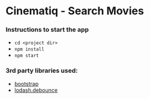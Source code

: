 # Cinematiq - Search Movies

### Instructions to start the app
* `cd <project dir>`
* `npm install`
* `npm start`

### 3rd party libraries used:

* [bootstrap](https://getbootstrap.com)
* [lodash.debounce](https://lodash.com/docs/4.17.11#debounce)
